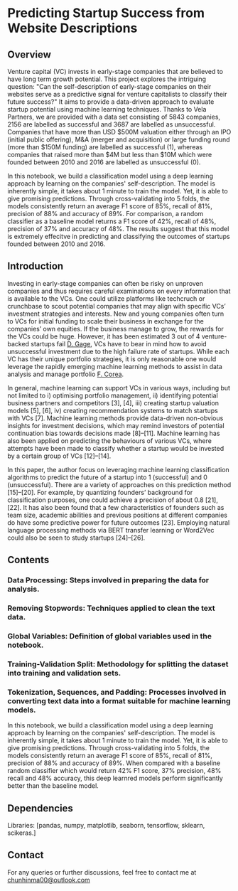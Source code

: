 # Predicting Startup Success from Website Descriptions

## Overview

Venture capital (VC) invests in early-stage companies that are believed to have long term growth potential. This project explores the intriguing question: "Can the self-description of early-stage companies on their websites serve as a predictive signal for venture capitalists to classify their future success?" It aims to provide a data-driven approach to evaluate startup potential using machine learning techniques. Thanks to Vela Partners, we are provided with a data set consisting of 5843 companies, 2156 are labelled as successful and 3687 are labelled as unsuccessful. Companies that have more than USD $500M valuation either through an IPO (initial public offering), M&A (merger and acquisition) or large funding round (more than $150M funding) are labelled as successful (1), whereas companies that raised more than $4M but less than $10M which were founded between 2010 and 2016 are labelled as unsuccessful (0). 

In this notebook, we build a classification model using a deep learning approach by learning on the companies' self-description. The model is inherently simple, it takes about 1 minute to train the model. Yet, it is able to give promising predictions. Through cross-validating into 5 folds, the models consistently return an average F1 score of 85%, recall of 81%, precision of 88% and accuracy of 89%. For comparison, a random classifier as a baseline model returns a F1 score of 42%, recall of 48%, precision of 37% and accuracy of 48%. The results suggest that this model is extremely effecitve in predicting and classifying the outcomes of startups founded between 2010 and 2016. 

## Introduction

Investing in early-stage companies can often be risky on unproven companies and thus requires careful examinations on every information that is available to the VCs. One could utilize platforms like techcruch or crunchbase to scout potential companies that may align with specific VCs’ investment strategies and interests. New and young companies often turn to VCs for initial funding to scale their business in exchange for the companies’ own equities. If the business manage to grow, the rewards for the VCs could be huge. However, it has been estimated 3 out of 4 venture-backed startups fail [D. Gage](https://www.wsj.com/articles/SB10000872396390443720204578004980476429190), VCs have to bear in mind how to avoid unsuccessful investment due to the high failure rate of startups. While each VC has their unique portfolio strategies, it is only reasonable one would leverage the rapidly emerging machine learning methods to assist in data analysis and manage portfolio [F. Corea](https://francesco-ai.medium.com/artificial-intelligence-and-venture-capital-af5ada4003b1).

In general, machine learning can support VCs in various ways, including but not limited to i) optimising portfolio management, ii) identifying potential business partners and competitors [3], [4], iii) creating startup valuation models [5], [6], iv) creating recommendation systems to match startups with VCs [7]. Machine learning methods provide data-driven non-obvious insights for investment decisions, which may remind investors of potential continuation bias towards decisions made [8]–[11]. Machine learning has also been applied on predicting the behaviours of various VCs, where attempts have been made to classify whether a startup would be invested by a certain group of VCs [12]–[14].

In this paper, the author focus on leveraging machine learning classification algorithms to predict the future of a startup into 1 (successful) and 0 (unsuccessful). There are a variety of approaches on this prediction method [15]–[20]. For example, by quantizing founders’ background for classification
purposes, one could achieve a precision of about 0.8 [21], [22]. It has also been found that a few characteristics of founders such as team size, academic abilities and previous positions at different companies do have some predictive power for future outcomes [23]. Employing natural language processing methods via BERT transfer learning or Word2Vec could also be seen to study startups [24]–[26].


## Contents

### Data Processing: Steps involved in preparing the data for analysis.
### Removing Stopwords: Techniques applied to clean the text data.
### Global Variables: Definition of global variables used in the notebook.
### Training-Validation Split: Methodology for splitting the dataset into training and validation sets.
### Tokenization, Sequences, and Padding: Processes involved in converting text data into a format suitable for machine learning models.

In this notebook, we build a classification model using a deep learning approach by learning on the companies' self-description. The model is inherently simple, it takes about 1 minute to train the model. Yet, it is able to give promising predictions. Through cross-validating into 5 folds, the models consistently return an average F1 score of 85%, recall of 81%, precision of 88% and accuracy of 89%. When compared with a baseline random classifier which would return 42% F1 score, 37% precision, 48% recall and 48% accuracy, this deep learnred models perform significantly better than the baseline model.

## Dependencies
Libraries: [pandas, numpy, matplotlib, seaborn, tensorflow, sklearn, scikeras.]

## Contact
For any queries or further discussions, feel free to contact me at chunhinma00@outlook.com
